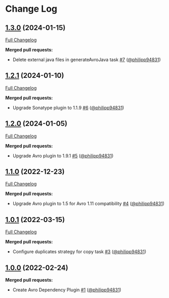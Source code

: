 # Change Log

## [1.3.0](https://github.com/bakdata/gradle-avro-dependency-plugin/tree/1.3.0) (2024-01-15)
[Full Changelog](https://github.com/bakdata/gradle-avro-dependency-plugin/compare/1.2.1...1.3.0)

**Merged pull requests:**

- Delete external java files in generateAvroJava task [\#7](https://github.com/bakdata/gradle-avro-dependency-plugin/pull/7) ([@philipp94831](https://github.com/philipp94831))

## [1.2.1](https://github.com/bakdata/gradle-avro-dependency-plugin/tree/1.2.1) (2024-01-10)
[Full Changelog](https://github.com/bakdata/gradle-avro-dependency-plugin/compare/1.2.0...1.2.1)

**Merged pull requests:**

- Upgrade Sonatype plugin to 1.1.9 [\#6](https://github.com/bakdata/gradle-avro-dependency-plugin/pull/6) ([@philipp94831](https://github.com/philipp94831))

## [1.2.0](https://github.com/bakdata/gradle-avro-dependency-plugin/tree/1.2.0) (2024-01-05)
[Full Changelog](https://github.com/bakdata/gradle-avro-dependency-plugin/compare/1.1.0...1.2.0)

**Merged pull requests:**

- Upgrade Avro plugin to 1.9.1 [\#5](https://github.com/bakdata/gradle-avro-dependency-plugin/pull/5) ([@philipp94831](https://github.com/philipp94831))

## [1.1.0](https://github.com/bakdata/gradle-avro-dependency-plugin/tree/1.1.0) (2022-12-23)
[Full Changelog](https://github.com/bakdata/gradle-avro-dependency-plugin/compare/1.0.1...1.1.0)

**Merged pull requests:**

- Upgrade Avro plugin to 1.5 for Avro 1.11 compatibility [\#4](https://github.com/bakdata/gradle-avro-dependency-plugin/pull/4) ([@philipp94831](https://github.com/philipp94831))

## [1.0.1](https://github.com/bakdata/gradle-avro-dependency-plugin/tree/1.0.1) (2022-03-15)
[Full Changelog](https://github.com/bakdata/gradle-avro-dependency-plugin/compare/1.0.0...1.0.1)

**Merged pull requests:**

- Configure duplicates strategy for copy task [\#3](https://github.com/bakdata/gradle-avro-dependency-plugin/pull/3) ([@philipp94831](https://github.com/philipp94831))

## [1.0.0](https://github.com/bakdata/gradle-avro-dependency-plugin/tree/1.0.0) (2022-02-24)

**Merged pull requests:**

- Create Avro Dependency Plugin [\#1](https://github.com/bakdata/gradle-avro-dependency-plugin/pull/1) ([@philipp94831](https://github.com/philipp94831))
